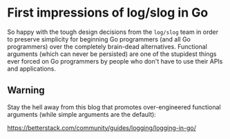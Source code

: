 # First impressions of log/slog in Go

So happy with the tough design decisions from the `log/slog` team in order to preserve simplicity for beginning Go programmers (and all Go programmers) over the completely brain-dead alternatives. Functional arguments (which can never be persisted) are one of the stupidest things ever forced on Go programmers by people who don't have to use their APIs and applications.

## Warning

Stay the hell away from this blog that promotes over-engineered functional arguments (while simple arguments are the default):

<https://betterstack.com/community/guides/logging/logging-in-go/>

